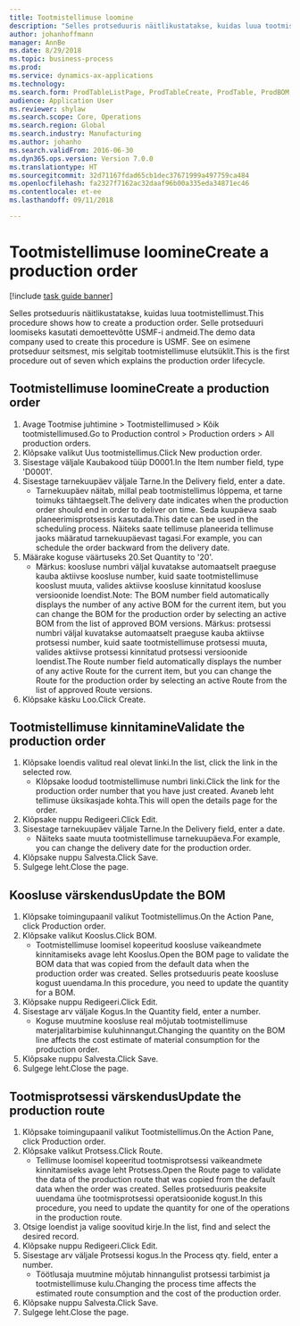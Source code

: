 ```yaml
--- 
title: Tootmistellimuse loomine
description: "Selles protseduuris näitlikustatakse, kuidas luua tootmistellimust."
author: johanhoffmann
manager: AnnBe
ms.date: 8/29/2018
ms.topic: business-process
ms.prod: 
ms.service: dynamics-ax-applications
ms.technology: 
ms.search.form: ProdTableListPage, ProdTableCreate, ProdTable, ProdBOM, ProdRoute
audience: Application User
ms.reviewer: shylaw
ms.search.scope: Core, Operations
ms.search.region: Global
ms.search.industry: Manufacturing
ms.author: johanho
ms.search.validFrom: 2016-06-30
ms.dyn365.ops.version: Version 7.0.0
ms.translationtype: HT
ms.sourcegitcommit: 32d71167fdad65cb1dec37671999a497759ca484
ms.openlocfilehash: fa2327f7162ac32daaf96b00a335eda34871ec46
ms.contentlocale: et-ee
ms.lasthandoff: 09/11/2018

---
```

# <a name="create-a-production-order"></a><span data-ttu-id="f708b-103">Tootmistellimuse loomine</span><span class="sxs-lookup"><span data-stu-id="f708b-103">Create a production order</span></span>

[!include [task guide banner](../../includes/task-guide-banner.md)]

<span data-ttu-id="f708b-104">Selles protseduuris näitlikustatakse, kuidas luua tootmistellimust.</span><span class="sxs-lookup"><span data-stu-id="f708b-104">This procedure shows how to create a production order.</span></span> <span data-ttu-id="f708b-105">Selle protseduuri loomiseks kasutati demoettevõtte USMF-i andmeid.</span><span class="sxs-lookup"><span data-stu-id="f708b-105">The demo data company used to create this procedure is USMF.</span></span> <span data-ttu-id="f708b-106">See on esimene protseduur seitsmest, mis selgitab tootmistellimuse elutsüklit.</span><span class="sxs-lookup"><span data-stu-id="f708b-106">This is the first procedure out of seven which explains the production order lifecycle.</span></span>


## <a name="create-a-production-order"></a><span data-ttu-id="f708b-107">Tootmistellimuse loomine</span><span class="sxs-lookup"><span data-stu-id="f708b-107">Create a production order</span></span>
1. <span data-ttu-id="f708b-108">Avage Tootmise juhtimine > Tootmistellimused > Kõik tootmistellimused.</span><span class="sxs-lookup"><span data-stu-id="f708b-108">Go to Production control > Production orders > All production orders.</span></span>
2. <span data-ttu-id="f708b-109">Klõpsake valikut Uus tootmistellimus.</span><span class="sxs-lookup"><span data-stu-id="f708b-109">Click New production order.</span></span>
3. <span data-ttu-id="f708b-110">Sisestage väljale Kaubakood tüüp D0001.</span><span class="sxs-lookup"><span data-stu-id="f708b-110">In the Item number field, type 'D0001'.</span></span>
4. <span data-ttu-id="f708b-111">Sisestage tarnekuupäev väljale Tarne.</span><span class="sxs-lookup"><span data-stu-id="f708b-111">In the Delivery field, enter a date.</span></span>
    * <span data-ttu-id="f708b-112">Tarnekuupäev näitab, millal peab tootmistellimus lõppema, et tarne toimuks tähtaegselt.</span><span class="sxs-lookup"><span data-stu-id="f708b-112">The delivery date indicates when the production order should end in order to deliver on time.</span></span> <span data-ttu-id="f708b-113">Seda kuupäeva saab planeerimisprotsessis kasutada.</span><span class="sxs-lookup"><span data-stu-id="f708b-113">This date can be used in the scheduling process.</span></span> <span data-ttu-id="f708b-114">Näiteks saate tellimuse planeerida tellimuse jaoks määratud tarnekuupäevast tagasi.</span><span class="sxs-lookup"><span data-stu-id="f708b-114">For example, you can schedule the order backward from the delivery date.</span></span>  
5. <span data-ttu-id="f708b-115">Määrake koguse väärtuseks 20.</span><span class="sxs-lookup"><span data-stu-id="f708b-115">Set Quantity to '20'.</span></span>
    * <span data-ttu-id="f708b-116">Märkus: koosluse numbri väljal kuvatakse automaatselt praeguse kauba aktiivse koosluse number, kuid saate tootmistellimuse kooslust muuta, valides aktiivse koosluse kinnitatud koosluse versioonide loendist.</span><span class="sxs-lookup"><span data-stu-id="f708b-116">Note: The BOM number field automatically displays the number of any active BOM for the current item, but you can change the BOM for the production order by selecting an active BOM from the list of approved BOM versions.</span></span>    <span data-ttu-id="f708b-117">Märkus: protsessi numbri väljal kuvatakse automaatselt praeguse kauba aktiivse protsessi number, kuid saate tootmistellimuse protsessi muuta, valides aktiivse protsessi kinnitatud protsessi versioonide loendist.</span><span class="sxs-lookup"><span data-stu-id="f708b-117">The Route number field automatically displays the number of any active Route for the current item, but you can change the Route for the production order by selecting an active Route from the list of approved Route versions.</span></span>  
6. <span data-ttu-id="f708b-118">Klõpsake käsku Loo.</span><span class="sxs-lookup"><span data-stu-id="f708b-118">Click Create.</span></span>

## <a name="validate-the-production-order"></a><span data-ttu-id="f708b-119">Tootmistellimuse kinnitamine</span><span class="sxs-lookup"><span data-stu-id="f708b-119">Validate the production order</span></span>
1. <span data-ttu-id="f708b-120">Klõpsake loendis valitud real olevat linki.</span><span class="sxs-lookup"><span data-stu-id="f708b-120">In the list, click the link in the selected row.</span></span>
    * <span data-ttu-id="f708b-121">Klõpsake loodud tootmistellimuse numbri linki.</span><span class="sxs-lookup"><span data-stu-id="f708b-121">Click the link for the production order number that you have just created.</span></span> <span data-ttu-id="f708b-122">Avaneb leht tellimuse üksikasjade kohta.</span><span class="sxs-lookup"><span data-stu-id="f708b-122">This will open the details page for the order.</span></span>  
2. <span data-ttu-id="f708b-123">Klõpsake nuppu Redigeeri.</span><span class="sxs-lookup"><span data-stu-id="f708b-123">Click Edit.</span></span>
3. <span data-ttu-id="f708b-124">Sisestage tarnekuupäev väljale Tarne.</span><span class="sxs-lookup"><span data-stu-id="f708b-124">In the Delivery field, enter a date.</span></span>
    * <span data-ttu-id="f708b-125">Näiteks saate muuta tootmistellimuse tarnekuupäeva.</span><span class="sxs-lookup"><span data-stu-id="f708b-125">For example, you can change the delivery date for the production order.</span></span>  
4. <span data-ttu-id="f708b-126">Klõpsake nuppu Salvesta.</span><span class="sxs-lookup"><span data-stu-id="f708b-126">Click Save.</span></span>
5. <span data-ttu-id="f708b-127">Sulgege leht.</span><span class="sxs-lookup"><span data-stu-id="f708b-127">Close the page.</span></span>

## <a name="update-the-bom"></a><span data-ttu-id="f708b-128">Koosluse värskendus</span><span class="sxs-lookup"><span data-stu-id="f708b-128">Update the BOM</span></span>
1. <span data-ttu-id="f708b-129">Klõpsake toimingupaanil valikut Tootmistellimus.</span><span class="sxs-lookup"><span data-stu-id="f708b-129">On the Action Pane, click Production order.</span></span>
2. <span data-ttu-id="f708b-130">Klõpsake valikut Kooslus.</span><span class="sxs-lookup"><span data-stu-id="f708b-130">Click BOM.</span></span>
    * <span data-ttu-id="f708b-131">Tootmistellimuse loomisel kopeeritud koosluse vaikeandmete kinnitamiseks avage leht Kooslus.</span><span class="sxs-lookup"><span data-stu-id="f708b-131">Open the BOM page to validate the BOM data that was copied from the default data when the production order was created.</span></span> <span data-ttu-id="f708b-132">Selles protseduuris peate koosluse kogust uuendama.</span><span class="sxs-lookup"><span data-stu-id="f708b-132">In this procedure, you need to update the quantity for a BOM.</span></span>  
3. <span data-ttu-id="f708b-133">Klõpsake nuppu Redigeeri.</span><span class="sxs-lookup"><span data-stu-id="f708b-133">Click Edit.</span></span>
4. <span data-ttu-id="f708b-134">Sisestage arv väljale Kogus.</span><span class="sxs-lookup"><span data-stu-id="f708b-134">In the Quantity field, enter a number.</span></span>
    * <span data-ttu-id="f708b-135">Koguse muutmine koosluse real mõjutab tootmistellimuse materjalitarbimise kuluhinnangut.</span><span class="sxs-lookup"><span data-stu-id="f708b-135">Changing the quantity on the BOM line affects the cost estimate of material consumption for the production order.</span></span>  
5. <span data-ttu-id="f708b-136">Klõpsake nuppu Salvesta.</span><span class="sxs-lookup"><span data-stu-id="f708b-136">Click Save.</span></span>
6. <span data-ttu-id="f708b-137">Sulgege leht.</span><span class="sxs-lookup"><span data-stu-id="f708b-137">Close the page.</span></span>

## <a name="update-the-production-route"></a><span data-ttu-id="f708b-138">Tootmisprotsessi värskendus</span><span class="sxs-lookup"><span data-stu-id="f708b-138">Update the production route</span></span>
1. <span data-ttu-id="f708b-139">Klõpsake toimingupaanil valikut Tootmistellimus.</span><span class="sxs-lookup"><span data-stu-id="f708b-139">On the Action Pane, click Production order.</span></span>
2. <span data-ttu-id="f708b-140">Klõpsake valikut Protsess.</span><span class="sxs-lookup"><span data-stu-id="f708b-140">Click Route.</span></span>
    * <span data-ttu-id="f708b-141">Tellimuse loomisel kopeeritud tootmisprotsessi vaikeandmete kinnitamiseks avage leht Protsess.</span><span class="sxs-lookup"><span data-stu-id="f708b-141">Open the Route page to validate the data of the production route that was copied from the default data when the order was created.</span></span> <span data-ttu-id="f708b-142">Selles protseduuris peaksite uuendama ühe tootmisprotsessi operatsioonide kogust.</span><span class="sxs-lookup"><span data-stu-id="f708b-142">In this procedure, you need to update the quantity for one of the operations in the production route.</span></span>  
3. <span data-ttu-id="f708b-143">Otsige loendist ja valige soovitud kirje.</span><span class="sxs-lookup"><span data-stu-id="f708b-143">In the list, find and select the desired record.</span></span>
4. <span data-ttu-id="f708b-144">Klõpsake nuppu Redigeeri.</span><span class="sxs-lookup"><span data-stu-id="f708b-144">Click Edit.</span></span>
5. <span data-ttu-id="f708b-145">Sisestage arv väljale Protsessi kogus.</span><span class="sxs-lookup"><span data-stu-id="f708b-145">In the Process qty. field, enter a number.</span></span>
    * <span data-ttu-id="f708b-146">Töötlusaja muutmine mõjutab hinnangulist protsessi tarbimist ja tootmistellimuse kulu.</span><span class="sxs-lookup"><span data-stu-id="f708b-146">Changing the process time affects the estimated route consumption and the cost of the production order.</span></span>  
6. <span data-ttu-id="f708b-147">Klõpsake nuppu Salvesta.</span><span class="sxs-lookup"><span data-stu-id="f708b-147">Click Save.</span></span>
7. <span data-ttu-id="f708b-148">Sulgege leht.</span><span class="sxs-lookup"><span data-stu-id="f708b-148">Close the page.</span></span>


